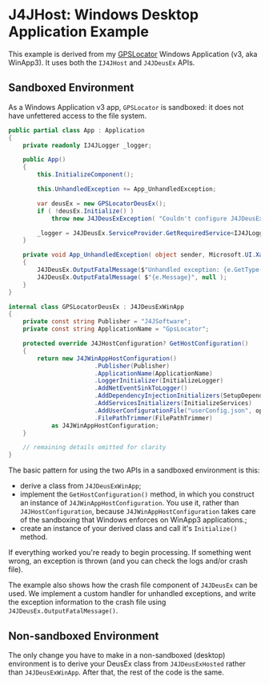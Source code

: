 # J4JHost: Windows Desktop Application Example

This example is derived from my [GPSLocator](https://github.com/markolbert/WPFormsSurveyProcessor/tree/master/WPFormsSurveyProcessor) Windows Application (v3, aka WinApp3). It uses both the `IJ4JHost` and `J4JDeusEx` APIs.

## Sandboxed Environment

As a Windows Application v3 app, `GPSLocator` is sandboxed: it does not have unfettered access to the file system.

```csharp
public partial class App : Application
{
    private readonly IJ4JLogger _logger;

    public App()
    {
        this.InitializeComponent();

        this.UnhandledException += App_UnhandledException;

        var deusEx = new GPSLocatorDeusEx();
        if ( !deusEx.Initialize() )
            throw new J4JDeusExException( "Couldn't configure J4JDeusEx object" );

        _logger = J4JDeusEx.ServiceProvider.GetRequiredService<IJ4JLogger>();
    }

    private void App_UnhandledException( object sender, Microsoft.UI.Xaml.UnhandledExceptionEventArgs e )
    {
        J4JDeusEx.OutputFatalMessage($"Unhandled exception: {e.GetType().Name}", null);
        J4JDeusEx.OutputFatalMessage( $"{e.Message}", null );
    }
}

internal class GPSLocatorDeusEx : J4JDeusExWinApp
{
    private const string Publisher = "J4JSoftware";
    private const string ApplicationName = "GpsLocator";

    protected override J4JHostConfiguration? GetHostConfiguration()
    {
        return new J4JWinAppHostConfiguration()
                        .Publisher(Publisher)
                        .ApplicationName(ApplicationName)
                        .LoggerInitializer(InitializeLogger)
                        .AddNetEventSinkToLogger()
                        .AddDependencyInjectionInitializers(SetupDependencyInjection)
                        .AddServicesInitializers(InitializeServices)
                        .AddUserConfigurationFile("userConfig.json", optional: true)
                        .FilePathTrimmer(FilePathTrimmer)
            as J4JWinAppHostConfiguration;
    }

    // remaining details omitted for clarity
}
```

The basic pattern for using the two APIs in a sandboxed environment is this:

- derive a class from `J4JDeusExWinApp`;
- implement the `GetHostConfiguration()` method, in which you construct an instance of `J4JWinAppHostConfiguration`. You use it, rather than `J4JHostConfiguration`, because `J4JWinAppHostConfiguration` takes care of the sandboxing that Windows enforces on WinApp3 applications.;
- create an instance of your derived class and call it's `Initialize()` method.

If everything worked you're ready to begin processing. If something went wrong, an exception is thrown (and you can check the logs and/or crash file).

The example also shows how the crash file component of `J4JDeusEx` can be used. We implement a custom handler for unhandled exceptions, and write the exception information to the crash file using `J4JDeusEx.OutputFatalMessage()`.

## Non-sandboxed Environment

The only change you have to make in a non-sandboxed (desktop) environment is to derive your DeusEx class from `J4JDeusExHosted` rather than `J4JDeusExWinApp`. After that, the rest of the code is the same.
